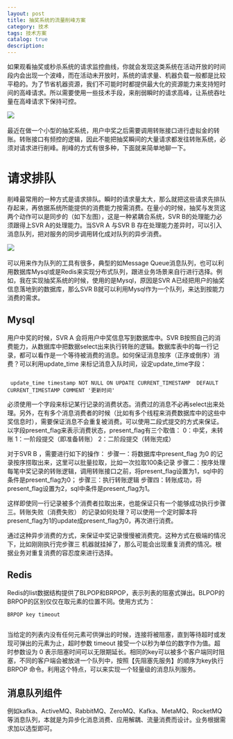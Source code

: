 ```yaml
---
layout: post
title: 抽奖系统的流量削峰方案
category: 技术
tags: 技术方案
catalog: true
description: 
---
```

如果观看抽奖或秒杀系统的请求监控曲线，你就会发现这类系统在活动开放的时间段内会出现一个波峰，而在活动未开放时，系统的请求量、机器负载一般都是比较平稳的。为了节省机器资源，我们不可能时时都提供最大化的资源能力来支持短时间的高峰请求。所以需要使用一些技术手段，来削弱瞬时的请求高峰，让系统吞吐量在高峰请求下保持可控。

​​![](https://img2018.cnblogs.com/blog/610439/201811/610439-20181111201018989-1502792636.png)


最近在做一个小型的抽奖系统，用户中奖之后需要调用转账接口进行虚拟金的转账。转账接口有频控的逻辑，因此不能把抽奖瞬间的大量请求都发往转账系统，必须对请求进行削峰。削峰的方式有很多种，下面就来简单地聊一下。

# 请求排队

削峰最常用的一种方式是请求排队。瞬时的请求量太大，那么就把这些请求先排队存起来，再依据系统所能提供的消费能力按需消费。在量小的时候，抽奖与发货这两个动作可以是同步的（如下左图），这是一种紧耦合系统，SVR B的处理能力必须跟得上SVR A的处理能力。当SVR A 与SVR B 存在处理能力差异时，可以引入消息队列，把对服务的同步调用转化成对队列的异步消费。

​​![](https://img2018.cnblogs.com/blog/610439/201811/610439-20181111201032138-1923361536.png)


可以用来作为队列的工具有很多，典型的如Message Queue消息队列，也可以利用数据库Mysql或是Redis来实现分布式队列，跟进业务场景来自行进行选择。例如，我在实现抽奖系统的时候，使用的是Mysql，原因是SVR A已经把用户的抽奖信息落地到的数据库，那么SVR B就可以利用Mysql作为一个队列，来达到按能力消费的需求。
## Mysql
用户中奖的时候，SVR A 会将用户中奖信息写到数据库中。SVR B按照自己的消费能力，从数据库中把数据select出来执行转账的逻辑。数据库表中的每一行记录，都可以看作是一个等待被消费的消息。如何保证消息按序（正序或倒序）消费？可以利用update_time 来标记消息入队时间，设定update_time字段：

```

 update_time timestamp NOT NULL ON UPDATE CURRENT_TIMESTAMP  DEFAULT CURRENT_TIMESTAMP COMMENT '更新时间'
``` 
 
必须使用一个字段来标记某行记录的消费状态。消费过的消息不必再select出来处理。另外，在有多个消息消费者的时候（比如有多个线程来消费数据库中的这些中奖信息时），需要保证消息不会重复被消费。可以使用二段式提交的方式来保证。以字段present_flag来表示消费状态，present_flag有三个取值：
0：中奖，未转账
1：一阶段提交（即准备转账）
2：二阶段提交（转账完成）

对于SVR B ，需要进行如下的操作：
步骤一：将数据库中present_flag 为0 的记录按序捞取出来，这里可以批量拉取，比如一次拉取100条记录
步骤二：按序处理每笔中奖记录的转账逻辑，调用转账接口之前，将present_flag设置为1，sql中的条件是present_flag为0；
步骤三：执行转账逻辑
步骤四：转账成功，将present_flag设置为2，sql中条件是present_flag为1。

这样即使同一行记录被多个消费者拉取出来，也能保证只有一个能够成功执行步骤三。转账失败（消费失败）
的记录如何处理？可以使用一个定时脚本将present_flag为1的update成present_flag为0，再次进行消费。

通过这种异步消费的方式，来保证中奖记录慢慢被消费完。这种方式在极端的情况下，比如刚刚执行完步骤三
机器就挂掉了，那么可能会出现重复消费的情况。根据业务对重复消费的容忍度来进行选择。

## Redis
Redis的list数据结构提供了BLPOP和BRPOP，表示列表的阻塞式弹出。BLPOP的BRPOP的区别仅仅在取元素的位置不同。使用方式为：

```
BRPOP key timeout
 
```
当给定的列表内没有任何元素可供弹出的时候，连接将被阻塞，直到等待超时或发现可弹出的元素为止，超时参数 timeout 接受一个以秒为单位的数字作为值。超时参数设为 0 表示阻塞时间可以无限期延长。相同的key可以被多个客户端同时阻塞，不同的客户端会被放进一个队列中，按照【先阻塞先服务】的顺序为key执行BRPOP 命令。利用这个特点，可以来实现一个轻量级的消息队列服务。


## 消息队列组件

例如kafka、ActiveMQ、RabbitMQ、ZeroMQ、Kafka、MetaMQ、RocketMQ等消息队列，本就是为异步化消息消费、应用解耦、流量消费而设计。业务根据需求加以选型即可。
